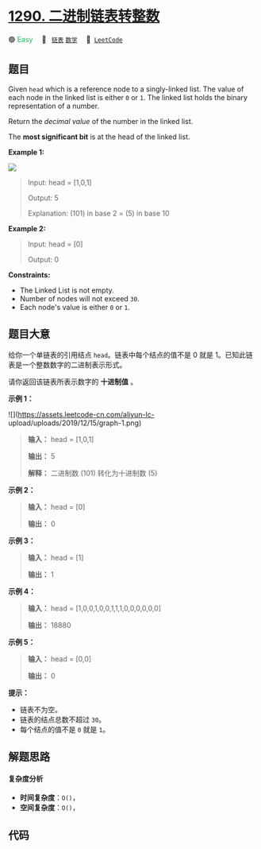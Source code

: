 # [1290. 二进制链表转整数](https://leetcode.com/problems/convert-binary-number-in-a-linked-list-to-integer)

🟢 <font color=#15bd66>Easy</font>&emsp; 🔖&ensp; [`链表`](/leetcode/outline/tag/linked-list.md) [`数学`](/leetcode/outline/tag/math.md)&emsp; 🔗&ensp;[`LeetCode`](https://leetcode.com/problems/convert-binary-number-in-a-linked-list-to-integer)

## 题目

Given `head` which is a reference node to a singly-linked list. The value of
each node in the linked list is either `0` or `1`. The linked list holds the
binary representation of a number.

Return the _decimal value_ of the number in the linked list.

The **most significant bit** is at the head of the linked list.



**Example 1:**

![](https://assets.leetcode.com/uploads/2019/12/05/graph-1.png)

> Input: head = [1,0,1]
> 
> Output: 5
> 
> Explanation: (101) in base 2 = (5) in base 10

**Example 2:**

> Input: head = [0]
> 
> Output: 0

**Constraints:**

  * The Linked List is not empty.
  * Number of nodes will not exceed `30`.
  * Each node's value is either `0` or `1`.


## 题目大意

给你一个单链表的引用结点 `head`。链表中每个结点的值不是 0 就是 1。已知此链表是一个整数数字的二进制表示形式。

请你返回该链表所表示数字的 **十进制值** 。



**示例 1：**

![](https://assets.leetcode-cn.com/aliyun-lc-
upload/uploads/2019/12/15/graph-1.png)

> 
> 
> 
> 
> 
> **输入：** head = [1,0,1]
> 
> **输出：** 5
> 
> **解释：** 二进制数 (101) 转化为十进制数 (5)
> 
> 

**示例 2：**

> 
> 
> 
> 
> 
> **输入：** head = [0]
> 
> **输出：** 0
> 
> 

**示例 3：**

> 
> 
> 
> 
> 
> **输入：** head = [1]
> 
> **输出：** 1
> 
> 

**示例 4：**

> 
> 
> 
> 
> 
> **输入：** head = [1,0,0,1,0,0,1,1,1,0,0,0,0,0,0]
> 
> **输出：** 18880
> 
> 

**示例 5：**

> 
> 
> 
> 
> 
> **输入：** head = [0,0]
> 
> **输出：** 0
> 
> 



**提示：**

  * 链表不为空。
  * 链表的结点总数不超过 `30`。
  * 每个结点的值不是 `0` 就是 `1`。


## 解题思路

#### 复杂度分析

- **时间复杂度**：`O()`，
- **空间复杂度**：`O()`，

## 代码

```javascript

```